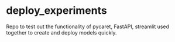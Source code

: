 # deploy_experiments
Repo to test out the functionality of pycaret, FastAPI, streamlit used together to create and deploy models quickly. 
